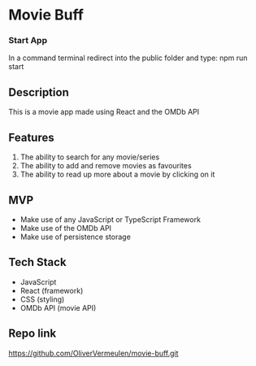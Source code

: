 # Movie Buff

### Start App

In a command terminal redirect into the public folder and type: npm run start

## Description

This is a movie app made using React and the OMDb API

## Features

1. The ability to search for any movie/series
2. The ability to add and remove movies as favourites
3. The ability to read up more about a movie by clicking on it

## MVP

- Make use of any JavaScript or TypeScript Framework
- Make use of the OMDb API
- Make use of persistence storage

## Tech Stack

- JavaScript
- React (framework)
- CSS (styling)
- OMDb API (movie API)

## Repo link

https://github.com/OliverVermeulen/movie-buff.git